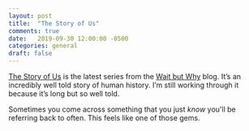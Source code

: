 ```yaml
---
layout: post
title:  "The Story of Us"
comments: true
date:   2019-09-30 12:00:00 -0500
categories: general
draft: false
---
```


[The Story of Us](https://waitbutwhy.com/2019/08/story-intro.html) is the latest series from the [Wait but Why](www.waitbutwhy.com) blog. It’s an incredibly well told story of human history. I’m still working through it because it’s long but so well told. 

Sometimes you come across something that you just _know_ you'll be referring back to often. This feels like one of those gems. 
